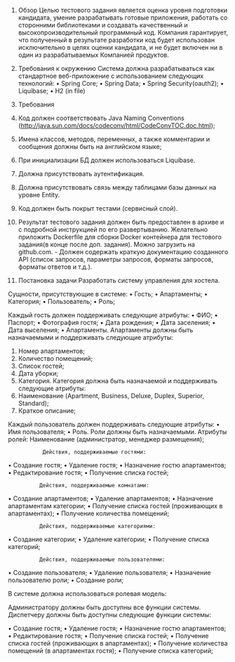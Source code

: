                                       
1.	Обзор
Целью тестового задания является оценка уровня подготовки кандидата, умение разрабатывать готовые приложения, работать со сторонними библиотеками и создавать качественный и высокопроизводительный программный код. Компания гарантирует, что полученный в результате разработки код будет использован исключительно в целях оценки кандидата, и не будет включен ни в один из разрабатываемых Компанией продуктов.

2.	Требования к окружению
Система должна разрабатываться как стандартное веб-приложение с использованием следующих технологий:
• Spring Core; 
• Spring Data; 
• Spring Security(oauth2);
• Liquibase;
• H2 (in file)

3.	Требования
1. Код должен соответствовать Java Naming Conventions (http://java.sun.com/docs/codeconv/html/CodeConvTOC.doc.html);
2. Имена классов, методов, переменных, а также комментарии и сообщения должны быть на английском языке;
3. При инициализации БД должен использоваться Liquibase.
4. Должна присутствовать аутентификация.
5. Должна присутствовать связь между таблицами базы данных на уровне Entity.
6. Код должен быть покрыт тестами (сервисный слой).
7. Результат тестового задания должен быть предоставлен в архиве и с подробной инструкцией по его развертыванию. Желательно приложить Dockerfile для сборки Docker контейнера для тестового задания(в конце после доп. задания). Можно загрузить на github.com. - Должен содержать краткую документацию созданного API (список запросов, параметры запросов, форматы запросов, форматы ответов и т.д.).


4.	Постановка задачи
Разработать систему управления для хостела.

Сущности, присутствующие в системе:
• Гость;
• Апартаменты;
• Категория;
• Пользователь;
• Роль;

Каждый гость должен поддерживать следующие атрибуты:
• ФИО;
• Паспорт;
• Фотография гостя;
• Дата рождения;
• Дата заселения;
• Дата выселения;
• Апартаменты. Апартаменты должны быть назначаемыми и поддерживать следующие атрибуты:
1.	Номер апартаментов;
2.	Количество помещений;
3.	Список гостей;
4.	Дата уборки;
5.	Категория. Категория должна быть назначаемой и поддерживать следующие атрибуты:
1.	Наименование (Apartment, Business, Deluxe, Duplex, Superior, Standard);
2.	Краткое описание;
                
Каждый пользователь должен поддерживать следующие атрибуты:
• Имя пользователя;
• Роль. Роли должны быть назначаемыми. Атрибуты ролей:
               Наименование (администратор, менеджер размещения);
 
               Действия, поддерживаемые гостями:
• Создание гостя;
• Удаление гостя;
• Назначение гостю апартаментов;
• Редактирование гостя;
• Получение списка гостей;
               
              Действия, поддерживаемые комнатами:
• Создание апартаментов;
• Удаление апартаментов;
• Назначение апартаментам категории;
• Получение списка гостей (проживающих в апартаментах);
• Получение количества помещений;

              Действия, поддерживаемые категориями:
• Создание категории;
• Удаление категории;
• Получение списка категорий;
           
            
              Действия, поддерживаемые пользователями:
• Создание пользователя;
• Удаление пользователя;
• Назначение пользователю роли;
• Создание роли;





В системе должна использоваться ролевая модель:

Администратору должны быть доступны все функции системы.
Диспетчеру должны быть доступны следующие функции системы:


• Создание гостя;
• Удаление гостя;
• Назначение гостю апартаментов;
• Редактирование гостя;
• Получение списка гостей;
• Получение списка гостей (проживающих в апартаментах);
• Получение количества помещений (в апартаментах гостя);
• Получение списка категорий;


